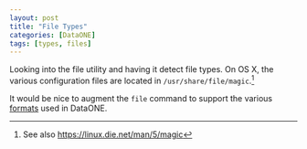```yaml
---
layout: post
title: "File Types"
categories: [DataONE]
tags: [types, files]
---
```


Looking into the file utility and having it detect file types. On OS X, the various configuration files are located in  `/usr/share/file/magic`.[^1]

<!--break-->

It would be nice to augment the `file` command to support the various [formats](https://cn.dataone.org/cn/v2/formats) used in DataONE.

[^1]: See also <https://linux.die.net/man/5/magic>
